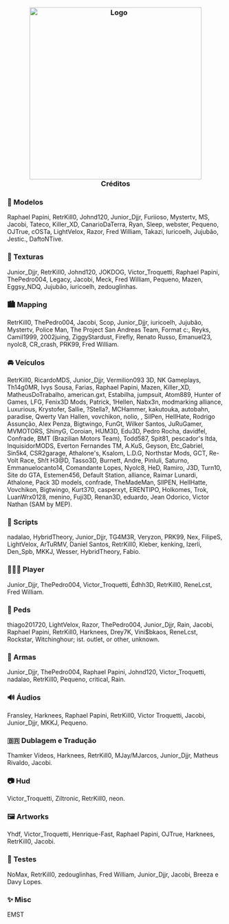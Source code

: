 ﻿<h3  align="center">
<img  src="https://user-images.githubusercontent.com/106138998/173198102-d3df4752-456f-40b1-ac1f-0ba212f6e848.png"  width="400"  alt="Logo"/><br/>
Créditos
</h3>

### 🧊 Modelos
Raphael Papini, RetrKill0, Johnd120, Junior_Djjr, Furiioso, Mystertv, MS, Jacobi, Tateco, Killer_XD, CanarioDaTerra, Ryan, Sleep, webster, Pequeno, OJTrue, cOSTa, LightVelox, Razor, Fred William, Takazi, Iuricoelh, Jujubão, Jestic., DaftoNTive. 
### 🎨 Texturas
Junior_Djjr, RetrKill0, Johnd120, JOKDOG, Victor_Troquetti, Raphael Papini, ThePedro004, Legacy, Jacobi, Meck, Fred William, Pequeno, Mazen, Eggsy_NDQ, Jujubão, iuricoelh, zedouglinhas.
### 🏙️ Mapping
RetrKill0, ThePedro004, Jacobi, Scop, Junior_Djjr, iuricoelh, Jujubão, Mystertv, Police Man, The Project San Andreas Team, Format c:, Reyks, Camil1999, 2002juing, ZiggyStardust, Firefly, Renato Russo, Emanuel23, nyolc8, CR_crash, PRK99, Fred William.
### 🚘 Veículos
RetrKill0, RicardoMDS, Junior_Djjr, Vermilion093 3D, NK Gameplays, Th14g0MR, Ivys Sousa, Farias, Raphael Papini, Mazen, Killer_XD, MatheusDoTrabalho, american.gxt, Estabilha, jumpsuit, Atom889, Hunter of Games, LFG, Fenix3D Mods, Patrick, 1Hellen, Nabx3n, modmarking alliance, Luxurious, Krystofer, Sallie, ?Stella?, MCHammer, kakutouka, autobahn, paradise, Qwerty Van Hallen, vovchikon, nolio, , SilPen, HellHate, Rodrigo Assunção, Alex Penza, Bigtwingo, FunGt, Wilker Santos, JuRuGamer, MVMOTORS, ShinyG, Coroian, HUM3D, Edu3D, Pedro Rocha, davidfel, Confrade, BMT (Brazilian Motors Team), Todd587, Spit81, pescador's ltda, InquisidorMODS, Everton Fernandes TM, A.KuS, Geyson, Etc_Gabriel, Sin5k4, CSR2garage, Athalone's, Ksalom, L.D.G, Northstar Mods, GCT, Re-Volt Race, Sh!t H3@D, Tasso3D, Burnett, Andre, PinIuli, Saturno, Emmanuelocanto14, Comandante Lopes, Nyolc8, HeD, Ramiro, J3D, Turn10, Site do GTA, Estemen456, Default Station, alliance, Raimar Lunardi, Athalone, Pack 3D models, confrade, TheMadeMan, SIlPEN, HellHatte, Vovchikon, Bigtwingo, Kurt370, casperxyt, ERENTIPO, Holkomes, Trok, LuanWrx0128, menino, Fuji3D, Renan3D, eduardo, Jean Odorico, Victor Nathan (SAM by MEP).
### 📖 Scripts
nadalao, HybridTheory, Junior_Djjr, TG4M3R, Veryzon, PRK99, Nex, FilipeS, LightVelox, ArTuRMV, Daniel Santos, RetrKill0, Kleber, kenking, Izerli, Den_Spb, MKKJ, Wesser, HybridTheory, Fabio.
### 🧑🏾‍🦲 Player
Junior_Djjr, ThePedro004, Victor_Troquetti, Êdhh3D, RetrKill0, ReneLcst, Fred William.
### 🚶 Peds
thiago201720, LightVelox, Razor, ThePedro004, Junior_Djjr, Rain, Jacobi, Raphael Papini, RetrKill0, Harknees, Drey7K, Vini$bkaos, ReneLcst, Rockstar, Witchinghour; ist. outlet, or other, unknown.
### 🔫 Armas
Junior_Djjr, ThePedro004, Raphael Papini, Johnd120, Victor_Troquetti, nadalao, RetrKill0, Pequeno, critical, Rain.
### 🔊 Áudios
Fransley, Harknees, Raphael Papini, RetrKill0, Victor Troquetti, Jacobi, Junior_Djjr, MKKJ, Pequeno.
### 🇧🇷 Dublagem e Tradução
Thamker Vídeos, Harknees, RetrKill0, MJay/MJarcos, Junior_Djjr, Matheus Rivaldo, Jacobi.
### 📷 Hud
Victor_Troquetti, Ziltronic, RetrKill0, neon.
### 🖼️ Artworks
Yhdf, Victor_Troquetti, Henrique-Fast, Raphael Papini, OJTrue, Harknees, RetrKill0, Jacobi.
### 🧪 Testes
NoMax, RetrKill0, zedouglinhas, Fred William, Junior_Djjr, Jacobi, Breeza e Davy Lopes.
### ✨ Misc
EMST
